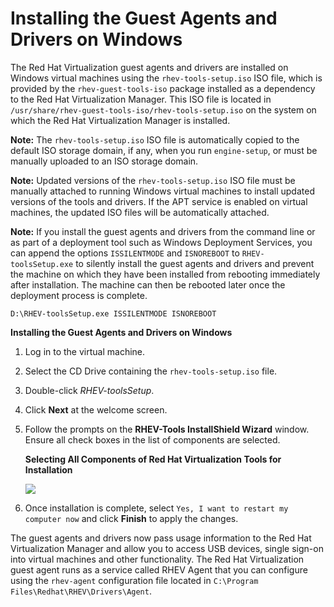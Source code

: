 # Installing the Guest Agents and Drivers on Windows

The Red Hat Virtualization guest agents and drivers are installed on Windows virtual machines using the `rhev-tools-setup.iso` ISO file, which is provided by the `rhev-guest-tools-iso` package installed as a dependency to the Red Hat Virtualization Manager. This ISO file is located in `/usr/share/rhev-guest-tools-iso/rhev-tools-setup.iso` on the system on which the Red Hat Virtualization Manager is installed.

**Note:** The `rhev-tools-setup.iso` ISO file is automatically copied to the default ISO storage domain, if any, when you run `engine-setup`, or must be manually uploaded to an ISO storage domain.

**Note:** Updated versions of the `rhev-tools-setup.iso` ISO file must be manually attached to running Windows virtual machines to install updated versions of the tools and drivers. If the APT service is enabled on virtual machines, the updated ISO files will be automatically attached.

**Note:** If you install the guest agents and drivers from the command line or as part of a deployment tool such as Windows Deployment Services, you can append the options `ISSILENTMODE` and `ISNOREBOOT` to `RHEV-toolsSetup.exe` to silently install the guest agents and drivers and prevent the machine on which they have been installed from rebooting immediately after installation. The machine can then be rebooted later once the deployment process is complete. 

    D:\RHEV-toolsSetup.exe ISSILENTMODE ISNOREBOOT

**Installing the Guest Agents and Drivers on Windows**

1. Log in to the virtual machine.

2. Select the CD Drive containing the `rhev-tools-setup.iso` file.

3. Double-click *RHEV-toolsSetup*.

4. Click **Next** at the welcome screen.

5. Follow the prompts on the **RHEV-Tools InstallShield Wizard** window. Ensure all check boxes in the list of components are selected.

    **Selecting All Components of Red Hat Virtualization Tools for Installation**

    ![](images/5604.png)

6. Once installation is complete, select `Yes, I want to restart my computer now` and click **Finish** to apply the changes.

The guest agents and drivers now pass usage information to the Red Hat Virtualization Manager and allow you to access USB devices, single sign-on into virtual machines and other functionality. The Red Hat Virtualization guest agent runs as a service called RHEV Agent that you can configure using the `rhev-agent` configuration file located in `C:\Program Files\Redhat\RHEV\Drivers\Agent`.
